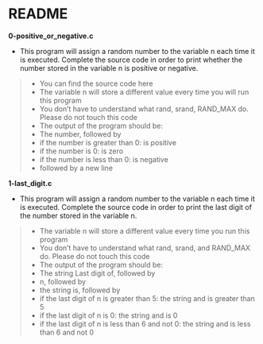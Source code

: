 # README 

**0-positive_or_negative.c** 
* This program will assign a random number to the variable n each time it is executed. Complete the source code in order to print whether the number stored in the variable n is positive or negative.

> * You can find the source code here
> * The variable n will store a different value every time you will run this program
> * You don’t have to understand what rand, srand, RAND_MAX do. Please do not touch this code
> * The output of the program should be:
> * The number, followed by
> * if the number is greater than 0: is positive
> * if the number is 0: is zero
> * if the number is less than 0: is negative
> * followed by a new line

**1-last_digit.c**
* This program will assign a random number to the variable n each time it is executed. Complete the source code in order to print the last digit of the number stored in the variable n.

> * The variable n will store a different value every time you run this program
> * You don’t have to understand what rand, srand, and RAND_MAX do. Please do not touch this code
> * The output of the program should be:
> * The string Last digit of, followed by
> * n, followed by
> * the string is, followed by
> * if the last digit of n is greater than 5: the string and is greater than 5
> * if the last digit of n is 0: the string and is 0
> * if the last digit of n is less than 6 and not 0: the string and is less than 6 and not 0